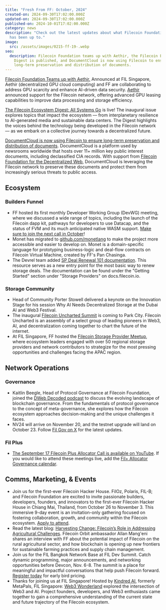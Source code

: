 ```yaml
---
title: "Fresh From FF: October, 2024"
created-on: 2024-09-30T17:02:00.000Z
updated-on: 2024-09-30T17:02:00.000Z
published-on: 2024-10-01T17:02:00.000Z
category: news
description: "Check out the latest updates about what Filecoin Foundation
  has been up to."
image:
  src: /assets/images/0215-ff-19-.webp
seo:
  description: Filecoin Foundation teams up with Aethir, the Filecoin Ecosystem
    Digest is published, and DocumentCloud is now using Filecoin to ensure
    long-term preservation and distribution of documents.
---
```


[Filecoin Foundation Teams up with Aethir.](https://x.com/Filecoin/status/1837192527130059255) Announced at FIL Singapore, Aethir (decentralized GPU cloud computing) and FF are collaborating to address GPU scarcity and enhance AI-driven data security. [Aethir](https://www.aethir.com/) announced support for the Filecoin network, offering advanced GPU leasing capabilities to improve data processing and storage efficiency.

[The Filecoin Ecosystem Digest: All Systems Go](/digest) is live! The inaugural issue explores topics that impact the ecosystem –– from interplanetary resilience to AI-generated media and sustainable data centers. The Digest highlights the voices behind the technology being developed in the Filecoin network –– as we embark on a collective journey towards a decentralized future.

[DocumentCloud is now using Filecoin to ensure long-term preservation and distribution of documents](https://www.muckrock.com/news/archives/2024/sep/11/featured-add-on-push-to-ipfs-filecoin/). DocumentCloud is a platform used by newsrooms worldwide that hosts over 11+ million key public interest documents, including declassified CIA records. With support from [Filecoin Foundation for the Decentralized Web](https://ffdweb.org/blog/ffdw-and-muckrock-collaborate-to-bring-flagship-web-resource-to-the-decentralized-web/), DocumentCloud is leveraging the Filecoin network to preserve these documents and protect them from increasingly serious threats to public access.

## Ecosystem

### Builders Funnel

- FF hosted its first monthly Developer Working Group (DevWG) meeting, where we discussed a wide range of topics, including the launch of the Filecoin dapp kit, pathways for developers to use Datacap, and the status of FVM and its much anticipated native WASM support. [Make sure to join the next call in October](https://lu.ma/n1qa6gj6)!
- Monet has migrated to [github.com/monetlang](https://github.com/monetlang/monet) to make the project more accessible and easier to develop on. Monet is a domain-specific language for prototyping business-logic and deal-flow contracts on Filecoin Virtual Machine, created by FF's Pan Chasinga.
- The Devrel team added [SP Deal Renewal 101 documentation](https://github.com/filecoin-project/filecoin-docs/pull/2304). This resource serves as a new entry point for the most basic way to renew storage deals. The documentation can be found under the "Getting Started" section under "Storage Providers" on docs.filecoin.io.

### Storage Community

- Head of Community Porter Stowell delivered a keynote on the Innovation Stage for his session Why AI Needs Decentralized Storage at the Dubai AI and Web3 Festival.
- The inaugural [Filecoin Uncharted Summit](https://lu.ma/lvq1s8wq) is coming to Park City. ​Filecoin Uncharted is an assembly of a select group of leading pioneers in Web3, AI, and decentralization coming together to chart the future of the internet.
- At FIL Singapore, FF hosted the [Filecoin Storage Provider Meetup](https://lu.ma/8worr05c), where ecosystem leaders engaged with over 50 regional storage providers and network contributors to strategize for the most pressing opportunities and challenges facing the APAC region.

## Network Operations

### Governance

- Kaitlin Beegle, Head of Protocol Governance at Filecoin Foundation, joined the [DWeb Decoded podcast](https://youtu.be/KiE7eSIUwMo?feature=shared) to discuss the evolving landscape of blockchain governance. From the fundamentals of protocol governance to the concept of meta-governance, she explores how the Filecoin ecosystem approaches decision-making and the unique challenges it faces.
- NV24 will arrive on November 20, and the testnet upgrade will land on October 23. Follow [Fil Gov on X](https://x.com/fil_gov) for the latest updates.

### Fil Plus

- [The September 17 Filecoin Plus Allocator Call is available on YouTube](https://youtu.be/kzjHlIiKFc4). If you would like to attend these meetings live, add the [Fil+ Allocator Governance calendar](https://calendar.google.com/calendar/embed?src=c_k1gkfoom17g0j8c6bam6uf43j0%40group.calendar.google.com&ctz=America%2FLos_Angeles).

## Comms, Marketing, & Events

- Join us for the first-ever Filecoin Hacker House. ​FilOz, Polaris, FIL-B; and Filecoin Foundation​ are excited to invite passionate builders, developers, founders, and innovators to the first-ever Filecoin Hacker House in Chiang Mai, Thailand, from October 26 to November 3. This immersive 9-day event is an invitation-only gathering focused on fostering collaboration, growth, and community within the Filecoin ecosystem. [Apply to attend](https://lu.ma/j49yitcw).
- Read the latest blog: [Harvesting Change: Filecoin’s Role in Addressing Agricultural Challenges](/blog/harvesting-change-filecoin-s-role-in-addressing-agricultural-challenges-in-africa). Filecoin Orbit ambassador Allan Mang'eni shares an interview with FF about the potential impact of Filecoin on the rural agricultural sector, and how blockchain is opening up new frontiers for sustainable farming practices and supply chain management.
- Join us for the FIL Bangkok Network Base at FIL Dev Summit. Catch dynamic programming, major announcements, and networking opportunities before Devcon, Nov. 6-8. The summit is a place for meaningful and impactful conversations that help push Filecoin forward. [Register today](https://fildev.io/FDS-5) for early bird pricing.
- Thanks for joining us at FIL Singapore! Hosted by [Kindred AI](https://www.kindredlabs.ai), formerly MetaPals, FIL Singapore: [Web3 Wonderland](https://x.com/kindred_ai/status/1838431564285493268) explored the intersection of Web3 and AI. Project founders, developers, and Web3 enthusiasts came together to gain a comprehensive understanding of the current state and future trajectory of the Filecoin ecosystem.
